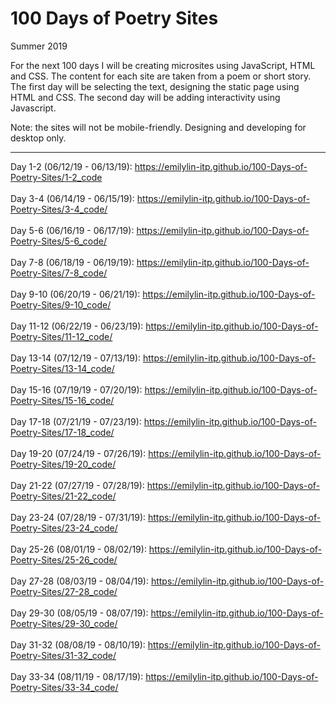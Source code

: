 # 100 Days of Poetry Sites
Summer 2019

For the next 100 days I will be creating microsites using JavaScript, HTML and CSS. The content for each site are taken from a poem or short story. The first day will be selecting the text, designing the static page using HTML and CSS. The second day will be adding interactivity using Javascript. 

Note: the sites will not be mobile-friendly. Designing and developing for desktop only. 

----

Day 1-2 (06/12/19 - 06/13/19): https://emilylin-itp.github.io/100-Days-of-Poetry-Sites/1-2_code 
<br>
<br>
Day 3-4 (06/14/19 - 06/15/19): https://emilylin-itp.github.io/100-Days-of-Poetry-Sites/3-4_code/ 
<br>
<br>
Day 5-6 (06/16/19 - 06/17/19): https://emilylin-itp.github.io/100-Days-of-Poetry-Sites/5-6_code/ 
<br>
<br>
Day 7-8 (06/18/19 - 06/19/19): https://emilylin-itp.github.io/100-Days-of-Poetry-Sites/7-8_code/ 
<br>
<br>
Day 9-10 (06/20/19 - 06/21/19): https://emilylin-itp.github.io/100-Days-of-Poetry-Sites/9-10_code/ 
<br>
<br>
Day 11-12 (06/22/19 - 06/23/19): https://emilylin-itp.github.io/100-Days-of-Poetry-Sites/11-12_code/
<br>
<br>
Day 13-14 (07/12/19 - 07/13/19): https://emilylin-itp.github.io/100-Days-of-Poetry-Sites/13-14_code/
<br>
<br>
Day 15-16 (07/19/19 - 07/20/19): https://emilylin-itp.github.io/100-Days-of-Poetry-Sites/15-16_code/
<br>
<br>
Day 17-18 (07/21/19 - 07/23/19): https://emilylin-itp.github.io/100-Days-of-Poetry-Sites/17-18_code/
<br>
<br>
Day 19-20 (07/24/19 - 07/26/19): https://emilylin-itp.github.io/100-Days-of-Poetry-Sites/19-20_code/
<br>
<br>
Day 21-22 (07/27/19 - 07/28/19): https://emilylin-itp.github.io/100-Days-of-Poetry-Sites/21-22_code/
<br>
<br>
Day 23-24 (07/28/19 - 07/31/19): https://emilylin-itp.github.io/100-Days-of-Poetry-Sites/23-24_code/
<br>
<br>
Day 25-26 (08/01/19 - 08/02/19): https://emilylin-itp.github.io/100-Days-of-Poetry-Sites/25-26_code/
<br>
<br>
Day 27-28 (08/03/19 - 08/04/19): https://emilylin-itp.github.io/100-Days-of-Poetry-Sites/27-28_code/
<br>
<br>
Day 29-30 (08/05/19 - 08/07/19): https://emilylin-itp.github.io/100-Days-of-Poetry-Sites/29-30_code/
<br>
<br>
Day 31-32 (08/08/19 - 08/10/19): https://emilylin-itp.github.io/100-Days-of-Poetry-Sites/31-32_code/
<br>
<br>
Day 33-34 (08/11/19 - 08/17/19): https://emilylin-itp.github.io/100-Days-of-Poetry-Sites/33-34_code/
